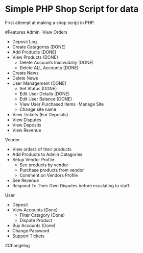 # Simple PHP Shop Script for data
First attempt at making a shop script in PHP.

#Features
Admin
-View Orders
- Deposit Log
- Create Catagories (DONE)
- Add Products (DONE)
- View Products (DONE)
     - Delete Accounts Inidivudally (DONE)
     - Delete ALL Accounts (DONE)
- Create News
- Delete News
- User Management (DONE)
     - Set Status  (DONE)
     - Edit User Details (DONE)
     - Edit User Balance (DONE)
     - View User Purchased Items
-Manage Site
     - Change site name
- View Tickets (For Deposits)
- View Disputes
- View Deposits
- View Revenue

Vendor
- View orders of their products
- Add Products to Admin Catagories
- Setup Vendor Profile
     - See products by vendor
     - Purchase products from vendor
     - Comment on Vendors Profile
- See Revenue
- Respond To Their Own Disputes before escalating to staff.

User
- Deposit
- View Accounts (Done)
     - Filter Catagory (Done)
     - Dispute Product
- Buy Accounts (Done)
- Change Password
- Support Tickets

#Changelog

